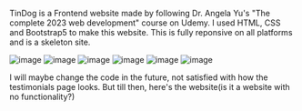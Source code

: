 TinDog is a Frontend website made by following Dr. Angela Yu's "The complete 2023 web development" course on Udemy. I used HTML, CSS and Bootstrap5 to make this website. This is fully reponsive on all platforms and is a skeleton site.


![image](https://user-images.githubusercontent.com/91791452/209572377-93b496cd-85fa-409c-93ca-c94b22edbb5a.png)
![image](https://user-images.githubusercontent.com/91791452/209572414-723f7e58-7f55-4c79-82d7-41189d3be9a2.png)
![image](https://user-images.githubusercontent.com/91791452/209572441-6b43a8e5-ac9e-4f8d-917f-62b0d92ebed7.png)
![image](https://user-images.githubusercontent.com/91791452/209572462-0e791c20-3ae1-42cc-b602-54c20edc929f.png)
![image](https://user-images.githubusercontent.com/91791452/209572478-45a18b4d-0905-41af-9962-2c08ed092f95.png)
![image](https://user-images.githubusercontent.com/91791452/209572492-16a4707b-e8d6-49f2-8049-32b5893b2324.png)

I will maybe change the code in the future, not satisfied with how the testimonials page looks. But till then, here's the website(is it a website with no functionality?)
